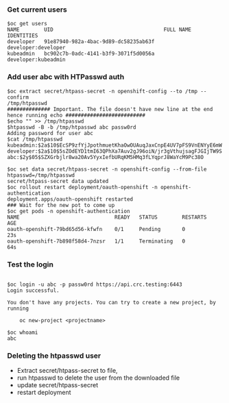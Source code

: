 ### Get current users

```
$oc get users
NAME        UID                                    FULL NAME   IDENTITIES
developer   91e87940-982a-4bac-9d89-dc58235ab63f               developer:developer
kubeadmin   bc902c7b-0adc-4141-b3f9-3071f5d0056a               developer:kubeadmin
```

### Add user abc with HTPasswd auth

```
$oc extract secret/htpass-secret -n openshift-config --to /tmp --confirm
/tmp/htpasswd
############## Important. The file doesn't have new line at the end hence running echo ##########################
$echo "" >> /tmp/htpasswd 
$htpasswd -B -b /tmp/htpasswd abc passw0rd
Adding password for user abc
$cat /tmp/htpasswd 
kubeadmin:$2a$10$EcSP9zfYjJpothmuetKhaOwOUAuqJaxCnpE4UV7pFS9VnENYyE6mW
developer:$2a$10$5sZOdEYD1tmI63QPhXa7Auv2gJ96oiN/jr3gVthujsagFJGIjTW9S
abc:$2y$05$SZXGrbjlr8wa20Av5YyxIefbURqKM5HMq3fLYqprJ8WaYcM9Pc38O
```

```
$oc set data secret/htpass-secret -n openshift-config --from-file htpasswd=/tmp/htpasswd
secret/htpass-secret data updated
$oc rollout restart deployment/oauth-openshift -n openshift-authentication
deployment.apps/oauth-openshift restarted
### Wait for the new pot to come up
$oc get pods -n openshift-authentication
NAME                               READY   STATUS        RESTARTS   AGE
oauth-openshift-79bd65d56-kfwfn    0/1     Pending       0          23s
oauth-openshift-7b898f58d4-7nzsr   1/1     Terminating   0          64s

```

### Test the login

```

$oc login -u abc -p passw0rd https://api.crc.testing:6443
Login successful.

You don't have any projects. You can try to create a new project, by running

    oc new-project <projectname>

$oc whoami
abc
```


### Deleting the htpasswd user

* Extract secret/htpass-secret to file,
* run htpasswd to delete the user from the downloaded file
* update secret/htpass-secret
* restart deployment 
